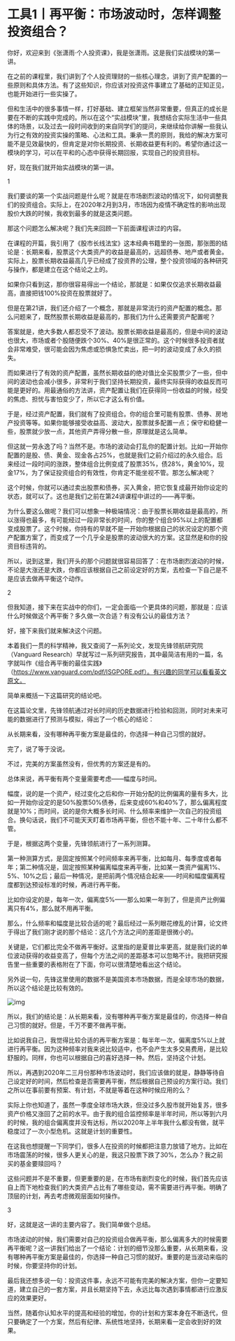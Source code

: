 # 工具1丨再平衡：市场波动时，怎样调整投资组合？

 你好，欢迎来到《张潇雨·个人投资课》，我是张潇雨。这是我们实战模块的第一讲。

在之前的课程里，我们讲到了个人投资理财的一些核心理念，讲到了资产配置的一些原则和具体方法。有了这些知识，你应该对投资这件事建立了基础的正知正见，也能开始进行一些实操了。

但和生活中的很多事情一样，打好基础、建立框架当然非常重要，但真正的成长是要在不断的实践中完成的。所以在这个“实战模块”里，我想结合实际生活中一些具体的场景，以及过去一段时间收到的来自同学们的提问，来继续给你讲解一些我认为行之有效的投资实操的策略、心法和工具。秉承一贯的原则，我给的解决方案可能不是见效最快的，但肯定是对你长期投资、长期收益更有利的。希望你通过这一模块的学习，可以在平和的心态中获得长期回报，实现自己的投资目标。

好，现在我们就开始实战模块的第一讲。

1

我们要谈的第一个实战问题是什么呢？就是在市场剧烈波动的情况下，如何调整我们的投资组合。实际上，在2020年2月到3月，市场因为疫情不确定性的影响出现股价大跌的时候，我收到最多的就是这类问题。

那这个问题怎么解决呢？我们先来回顾一下前面课程讲过的内容。

在课程的开篇，我引用了《股市长线法宝》这本经典书籍里的一张图，那张图的结论是：长期来看，股票这个大类资产的收益是最高的，远超债券、地产或者黄金。实际上，股票长期收益最高几乎已经成了投资界的公理，整个投资领域的各种研究与操作，都是建立在这个结论之上的。

如果你只看到这，那你很容易得出一个结论，那就是：如果仅仅追求长期收益最高，直接把钱100%投资在股票就好了。

但是在第21讲，我们还介绍了一个概念，那就是非常流行的资产配置的概念。那么问题来了，既然股票长期收益是最高的，那我们为什么还需要资产配置呢？

答案就是，绝大多数人都忍受不了波动。股票长期收益是最高的，但是中间的波动也很大，市场或者个股随便跌个30%、40%是很正常的。这个时候很多投资者就会非常难受，很可能会因为焦虑或恐惧急忙卖出，把一时的波动变成了永久的损失。

而如果进行了有效的资产配置，虽然长期收益的绝对值比全买股票少了一些，但中间的波动也会减小很多，非常利于我们坚持长期投资，最终实际获得的收益反而可能是更好的。用最通俗的方法讲，资产配置让我们在获得同一份收益的时候，经受的焦虑、担忧与害怕变少了，所以它才这么有价值。

于是，经过资产配置，我们就有了投资组合。你的组合里可能有股票、债券、房地产投资等等。如果你能够接受收益高、波动大，股票就多配置一点；保守和稳健一些，股票就少放一点，其他资产弄得分散一些，原理就是这么简单。

但这就一劳永逸了吗？当然不是。市场的波动会打乱你的配置计划。比如一开始你配置的是股、债、黄金、现金各占25%，也就是我们之前介绍过的永久组合。后来经过一段时间的涨跌，整体组合比例变成了股票35%，债28%，黄金10%，现金17%，为了保证投资组合的有效性，你肯定不能坐视不管。那怎么解决呢？

这个时候，你就可以通过卖出股票和债券，买入黄金，把它恢复成最开始你设定的状态，就可以了。这也是我们之前在第24讲课程中讲过的——再平衡。

为什么要这么做呢？我们可以想象一种极端情况：由于股票长期收益是最高的，所以涨得也最多，有可能经过一段非常长的时间，你的整个组合95%以上的配置都变成股票了。这个时候，你持有的早就不是一开始你根据自己的状况设定的那个资产配置方案了，而变成了一个几乎全是股票的波动很大的方案。这显然是和你的投资目标违背的。

所以，说到这里，我们开头的那个问题就很容易回答了：在市场剧烈波动的时候，不论是大涨还是大跌，你都应该根据自己之前设定好的方案，去检查一下自己是不是应该去做再平衡这个动作。

2

但我知道，接下来在实战中的你们，一定会面临一个更具体的问题，那就是：应该什么时候做这个再平衡？多久做一次合适？有没有公认的最佳方法？

好，接下来我们就来解决这个问题。

本着我们一贯的科学精神，我又查阅了一系列论文，发现先锋领航研究院（Vanguard Research）早就写过一系列研究报告，其中最简洁有用的一篇，名字就叫作《组合再平衡的最佳实践》（https://www.vanguard.com/pdf/ISGPORE.pdf）。有兴趣的同学可以看看英文原文。

简单来概括一下这篇研究的结论吧。

在这篇论文里，先锋领航通过对长时间的历史数据进行检验和回测，同时对未来可能的数据进行了预测与模拟，得出了一个核心的结论：

从长期来看，没有哪种再平衡方案是最佳的，你选择一种自己习惯的就好。

完了，说了等于没说。

不过，完美的方案虽然没有，但优秀的方案还是有的。

总体来说，再平衡有两个变量需要考虑——幅度与时间。

幅度，说的是一个资产，经过变化之后和你一开始分配的比例偏离的量有多大，比如一开始你设定的是50%股票50%债券，后来变成60%和40%了，那么偏离程度就是10%；而时间，说的是你大概多长时间、什么频率来维护一次自己的投资组合。换句话说，我们不可能天天盯着市场再平衡，但也不能十年、二十年什么都不管。

于是，根据这两个变量，先锋领航进行了一系列测算。

第一种测算方式，是固定按照某个时间频率来再平衡，比如每月、每季度或者每年；第二种情况是，固定按照某种偏离幅度来再平衡，比如某一类资产偏离1%、5%、10%之后；最后一种情况，是把前两个情况结合起来——时间和幅度偏离程度都到达预设标准的时候，再进行再平衡。

比如你设定的是，每年一次，偏离度5%——那么如果一年到了，但是资产比例偏离只有4%，那么就不用再平衡。

那么，什么频率和幅度是比较合适的呢？最后经过一系列眼花缭乱的计算，论文终于得出了我们刚才说的那个结论：这几个方法之间的差距是很微小的。

关键是，它们都比完全不做再平衡好。这里指的是夏普比率更高，就是我们说的单位波动获得的收益变高了，但每个方法之间的差距基本可以忽略不计。我把研究报告里一些重要的表格附在了下面，你可以很清楚地看出这个结论。

另外说一句，先锋这里使用的数据不是美国资本市场数据，而是全球市场的数据，所以这个结论是比较有效的。

![img](G:\Projects\GitHub\gitbook\iGet\chapter_501.assets\202008271933113344669736.png)

所以，我们的结论是：从长期来看，没有哪种再平衡方案是最佳的，你选择一种自己习惯的就好。但是，千万不要不做再平衡。

比如说我自己，我觉得比较合适的再平衡方案是：每半年一次，偏离度5%以上就进行再平衡。因为这种频率对我来说比较适中，也不会产生太多交易费用，是比较舒服的。同样，你也可以根据自己的喜好选择一种。然后，坚持这个计划。

所以，再遇到2020年二三月份那种市场波动时，我们应该做的就是，静静等待自己设定好的时间，然后检查是否需要再平衡，然后根据自己预设的方案行动。我们之所以在事前要有预案、有计划，不就是等着在这种时候应用的么？

实际上你也知道了，虽然一季度全球市场大跌，但没过多久股市就开始复苏，很多资产价格又涨回了之前的水平。由于我的组合监控频率是半年时间，所以等到六月的时候，我的组合偏离度并没有达标，所以2020年上半年我什么都没有做，就平稳度过了一次小型危机。这就是计划的重要性。

在这我也想提醒一下同学们，很多人在投资的时候都把注意力放错了地方。比如在市场震荡的时候，很多人更关心的是，我这只股票下跌了30%，怎么办？我之前买的基金要赎回吗？

这些问题并不是不重要，但更重要的是，在市场有剧烈变化的时候，我们首先应该自上而下地检查我们的大类资产占比有了哪些变动，需不需要进行再平衡。明确了顶层的计划，再去考虑微观层面如何操作。

3

好，这就是这一讲的主要内容了。我们简单做个总结。

市场波动的时候，我们需要对自己的投资组合做再平衡，那么偏离多大的时候需要再平衡呢？这一讲我们给出了一个结论：计划的细节没那么重要，从长期来看，没有哪种再平衡方案是最佳的，你选择一种自己习惯的就好。重要的是当波动来临的时候，你要坚持你的计划。

最后我还想多说一句：投资这件事，永远不可能有完美的解决方案，但你一定要知道，建立自己的一套方案，并且长期坚持下去，永远比每次遇到事情都进行应激反应的效果更好。

当然，随着你认知水平的提高和经验的增加，你的计划和方案本身在不断迭代，但只要确定了一个方案，然后有纪律、系统性地坚持，长期来看一定会收到好的效果。